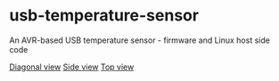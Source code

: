 usb-temperature-sensor
======================

An AVR-based USB temperature sensor - firmware and Linux host side code

[Diagonal view](photos/diagonal-view.png)
[Side view](photos/side-view.png)
[Top view](photos/top-view.png)

